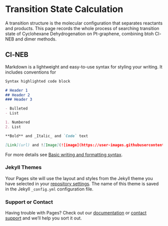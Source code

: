 # Transition State Calculation

A transition structure is the molecular configuration that separates reactants and products. This page records the whole process of searching transition state of Cyclohexane Dehydrogenation on Pt-graphene, combining btoh Cl-NEB and dimer methods.


## Cl-NEB

Markdown is a lightweight and easy-to-use syntax for styling your writing. It includes conventions for

```markdown
Syntax highlighted code block

# Header 1
## Header 2
### Header 3

- Bulleted
- List

1. Numbered
2. List

**Bold** and _Italic_ and `Code` text

[Link](url) and ![Image](![image](https://user-images.githubusercontent.com/108607220/177031871-b05cf872-ffa9-439b-b940-353fa1d48da6.png))
```

For more details see [Basic writing and formatting syntax](https://docs.github.com/en/github/writing-on-github/getting-started-with-writing-and-formatting-on-github/basic-writing-and-formatting-syntax).

### Jekyll Themes

Your Pages site will use the layout and styles from the Jekyll theme you have selected in your [repository settings](https://github.com/ZHOUTAO3030/Transition-State-Calcualtion/settings/pages). The name of this theme is saved in the Jekyll `_config.yml` configuration file.

### Support or Contact

Having trouble with Pages? Check out our [documentation](https://docs.github.com/categories/github-pages-basics/) or [contact support](https://support.github.com/contact) and we’ll help you sort it out.
